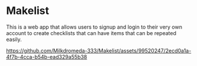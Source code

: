 # Makelist

This is a web app that allows users to signup and login to their very own account to create checklists that can have items that can be repeated easily.

<!-- ![Demo](https://user-images.githubusercontent.com/99520247/228629855-0f98e18c-243f-4650-a9ec-e6000cc90c9a.gif) -->
 

https://github.com/Milkdromeda-333/Makelist/assets/99520247/2ecd0a1a-4f7b-4cca-b54b-ead329a55b38

